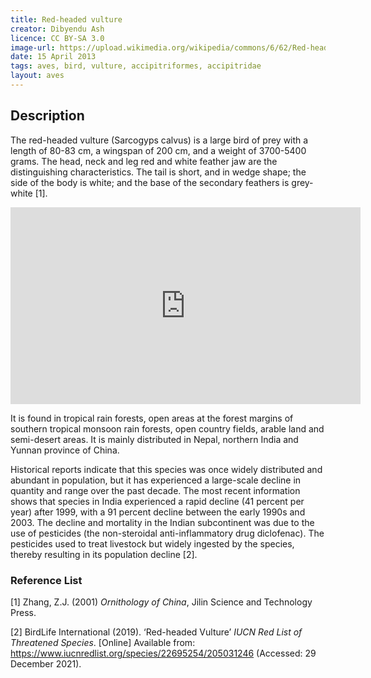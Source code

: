 ```yaml
---
title: Red-headed vulture
creator: Dibyendu Ash
licence: CC BY-SA 3.0
image-url: https://upload.wikimedia.org/wikipedia/commons/6/62/Red-headed_Vulture_Adult_Male_Bandhavgrah_National_Park_16042013.jpg  
date: 15 April 2013
tags: aves, bird, vulture, accipitriformes, accipitridae
layout: aves
---
```

## Description

The red-headed vulture (Sarcogyps calvus) is a large bird of prey with a length of 80-83 cm, a wingspan of 200 cm, and a weight of 3700-5400 grams. The head, neck and leg red and white feather jaw are the distinguishing characteristics. The tail is short, and in wedge shape; the side of the body is white; and the base of the secondary feathers is grey-white [1].

<iframe class="video" width="560" height="315" src="https://www.youtube.com/embed/-4-h_Vwpn7c" title="YouTube video player" frameborder="0" allow="accelerometer; autoplay; clipboard-write; encrypted-media; gyroscope; picture-in-picture" allowfullscreen></iframe>


It is found in tropical rain forests, open areas at the forest margins of southern tropical monsoon rain forests, open country fields, arable land and semi-desert areas. It is mainly distributed in Nepal, northern India and Yunnan province of China.

Historical reports indicate that this species was once widely distributed and abundant in population, but it has experienced a large-scale decline in quantity and range over the past decade. The most recent information shows that species in India experienced a rapid decline (41 percent per year) after 1999, with a 91 percent decline between the early 1990s and 2003. The decline and mortality in the Indian subcontinent was due to the use of pesticides (the non-steroidal anti-inflammatory drug diclofenac). The pesticides used to treat livestock but widely ingested by the species, thereby resulting in its population decline [2].

### Reference List
[1] Zhang, Z.J. (2001) _Ornithology of China_, Jilin Science and Technology Press.

[2] BirdLife International (2019). ‘Red-headed Vulture’ _IUCN Red List of Threatened Species_. [Online] Available from: https://www.iucnredlist.org/species/22695254/205031246 (Accessed: 29 December 2021).

